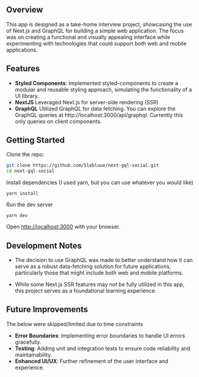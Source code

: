 ## Overview
This app is designed as a take-home interview project, showcasing the use of Next.js and GraphQL for building a simple web application. The focus was on creating a functional and visually appealing interface while experimenting with technologies that could support both web and mobile applications.

## Features
* **Styled Components**: Implemented styled-components to create a modular and reusable styling approach, simulating the functionality of a UI library.
* **NextJS** Leveraged Next.js for server-side rendering (SSR)
* **GraphQL** Utilized GraphQL for data fetching. You can explore the GraphQL queries at http://localhost:3000/api/graphql. Currently this only queries on client components.

## Getting Started

Clone the repo:

```bash
git clone https://github.com/Slebluue/next-gql-social.git
cd next-gql-social
```

Install dependencies (I used yarn, but you can use whatever you would like)
```
yarn install
```

Run the dev server
```
yarn dev
```

Open [http://localhost:3000](http://localhost:3000) with your browser.

## Development Notes
* The decision to use GraphQL was made to better understand how it can serve as a robust data-fetching solution for future applications, particularly those that might include both web and mobile platforms.

* While some Next.js SSR features may not be fully utilized in this app, this project serves as a foundational learning experience.

## Future Improvements
The below were skipped/limited due to time constraints

* **Error Boundaries**: Implementing error boundaries to handle UI errors gracefully.
* **Testing**: Adding unit and integration tests to ensure code reliability and maintainability.
* **Enhanced UI/UX**: Further refinement of the user interface and experience.